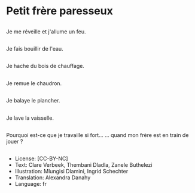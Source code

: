 # Petit frère paresseux

##
Je me réveille et j'allume un feu.

##
Je fais bouillir de l'eau.

##
Je hache du bois de chauffage.

##
Je remue le chaudron.

##
Je balaye le plancher.

##
Je lave la vaisselle.

##
Pourquoi est-ce que je travaille si fort...
... quand mon frère est en train de jouer ?

##
* License: [CC-BY-NC]
* Text: Clare Verbeek, Thembani Dladla, Zanele Buthelezi
* Illustration: Mlungisi Dlamini, Ingrid Schechter
* Translation: Alexandra Danahy
* Language: fr
